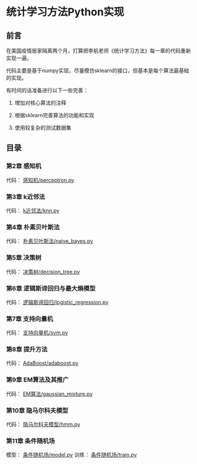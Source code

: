 # 统计学习方法Python实现

## 前言

在美国疫情居家隔离两个月，打算把李航老师《统计学习方法》每一章的代码重新实现一遍。

代码主要是基于numpy实现，尽量模仿sklearn的接口，但基本是每个算法最基础的实现。

有时间的话准备进行以下一些完善：

1. 增加对核心算法的注释

2. 根据sklearn完善算法的功能和实现

3. 使用较复杂的测试数据集

## 目录

### 第2章 感知机

代码： [感知机/perceptron.py](./感知机/perceptron.py)

### 第3章 k近邻法

代码： [k近邻法/knn.py](./k近邻法/knn.py)

### 第4章 朴素贝叶斯法

代码： [朴素贝叶斯法/naive_bayes.py](./朴素贝叶斯法/naive_bayes.py)

### 第5章 决策树

代码： [决策树/decision_tree.py](./决策树/decision_tree.py)

### 第6章 逻辑斯谛回归与最大熵模型

代码： [逻辑斯谛回归/logistic_regression.py](./逻辑斯谛回归/logistic_regression.py)

### 第7章 支持向量机

代码： [支持向量机/svm.py](./支持向量机/svm.py)

### 第8章 提升方法

代码： [AdaBoost/adaboost.py](./AdaBoost/adaboost.py)

### 第9章 EM算法及其推广

代码： [EM算法/gaussian_mixture.py](./EM算法/gaussian_mixture.py)

### 第10章 隐马尔科夫模型

代码： [隐马尔科夫模型/hmm.py](./隐马尔科夫模型/hmm.py)

### 第11章 条件随机场

模型： [条件随机场/model.py](./条件随机场/model.py)
训练： [条件随机场/train.py](./条件随机场/train.py)